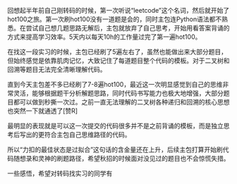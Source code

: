 
回想起半年前自己刚转码的时候，第一次听说“leetcode”这个名词，然后就开始了hot100之旅。第一次刷hot100没有一道题是会的，同时主包连Python语法都不熟悉。在尝试自己想几题思路无解后，主包就放弃了自己思考，开始用看答案背诵的方式来提高学习效率。5天内以每天10h的工作量过完了第一遍hot100。

在找这一段实习的时候，主包已经刷了5遍左右了，虽然也能做出来大部分题目，但始终感觉是依靠肌肉记忆，大致记住了每道题目整个代码的模板。对于二叉树和回溯等题目无法完全清晰理解代码。

直到今天主包差不多已经刷了7-8遍hot100，最近这一次明显感觉到自己的思维非常灵活，能够根据题干分析解题思路，同时代码书写能力也极大地增强，大部分题目都可以做到秒撕一次过。之前一直无法理解的二叉树各种递归和回溯的核心思想也突然一下就通透了[赞R]

最明显的表现就是可以这一次提交的代码很多并不是之前背诵的模板，而是独立思考后写出的更符合主包自己思维路径的代码。

所以“力扣的最佳状态是过拟合”这句话的含金量还在上升，后续主包打算开始刷代码随想录和灵神的刷题路径，希望秋招的时候面对没见过的题目也不会惊慌失措。

一些感悟，希望对转码找实习的同学有